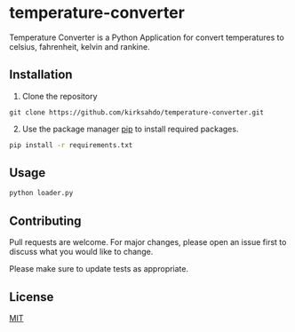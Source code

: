 # temperature-converter

Temperature Converter is a Python Application for convert temperatures to celsius, fahrenheit, kelvin and rankine.

## Installation
1. Clone the repository
```gitbash
git clone https://github.com/kirksahdo/temperature-converter.git
```
2. Use the package manager [pip](https://pip.pypa.io/en/stable/) to install required packages.

```bash
pip install -r requirements.txt
```

## Usage
```bash
python loader.py
```

## Contributing
Pull requests are welcome. For major changes, please open an issue first to discuss what you would like to change.

Please make sure to update tests as appropriate.

## License
[MIT](https://choosealicense.com/licenses/mit/)